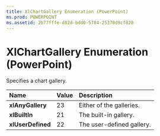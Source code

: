 ```yaml
---
title: XlChartGallery Enumeration (PowerPoint)
ms.prod: POWERPOINT
ms.assetid: 2b77fffe-d02d-bdd0-5784-25370d9cf820
---
```



# XlChartGallery Enumeration (PowerPoint)

Specifies a chart gallery.



|**Name**|**Value**|**Description**|
|:-----|:-----|:-----|
|**xlAnyGallery**|23|Either of the galleries.|
|**xlBuiltIn**|21|The built-in gallery.|
|**xlUserDefined**|22|The user-defined gallery.|

